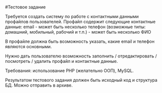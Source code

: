 #Тестовое задание

Требуется создать систему по работе с контактными данными профайлов пользователей. Профайл содержит следующие контактные данные:
email - может быть несколько
телефон (возможные типы: домашний, мобильный, рабочий и т.п.) - может быть несколько
ФИО

В профайле должна быть возможность указать, какие email и телефон являются основными.

Нужно дать пользователю возможность заполнить / отредактировать / посмотреть / удалить профайл и контактные данные.

Требования: использование PHP (желательно ООП), MySQL.

Результатом тестового задания должен быть исходный код и структура БД. Можно отправить в архиве.
